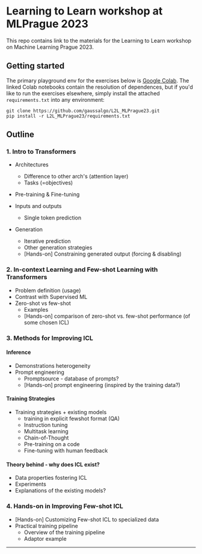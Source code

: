 # Learning to Learn workshop at MLPrague 2023
This repo contains link to the materials for the Learning to Learn workshop on Machine Learning Prague 2023.

## Getting started

The primary playground env for the exercises below is [Google Colab](https://colab.research.google.com). 
The linked Colab notebooks contain the resolution of dependences, but if you'd like to run the exercises elsewhere, simply install the attached `requirements.txt` into any environment:

```shell
git clone https://github.com/gaussalgo/L2L_MLPrague23.git
pip install -r L2L_MLPrague23/requirements.txt
```

## Outline

### 1. Intro to Transformers

- Architectures
  - Difference to other arch's (attention layer)
  - Tasks (=objectives)

- Pre-training & Fine-tuning

- Inputs and outputs
  - Single token prediction

- Generation
  - Iterative prediction
  - Other generation strategies
  - [Hands-on] Constraining generated output (forcing & disabling)

### 2. In-context Learning and Few-shot Learning with Transformers
- Problem definition (usage)
- Contrast with Supervised ML
- Zero-shot vs few-shot
  - Examples
  - [Hands-on] comparison of zero-shot vs. few-shot performance (of some chosen ICL)

### 3. Methods for Improving ICL

#### Inference
- Demonstrations heterogeneity
- Prompt engineering
  - Promptsource - database of prompts?
  - [Hands-on] prompt engineering (inspired by the training data?)

#### Training Strategies
- Training strategies + existing models
  - training in explicit fewshot format (QA)
  - Instruction tuning
  - Multitask learning
  - Chain-of-Thought
  - Pre-training on a code
  - Fine-tuning with human feedback
#### Theory behind - why does ICL exist?
  - Data properties fostering ICL
  - Experiments
  - Explanations of the existing models?

### 4. Hands-on in Improving Few-shot ICL
- [Hands-on] Customizing Few-shot ICL to specialized data
- Practical training pipeline
  - Overview of the training pipeline
  - Adaptor example

-------

